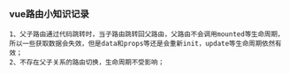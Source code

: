 ### vue路由小知识记录
    1、父子路由通过代码跳转时，当子路由跳转回父路由，父路由不会调用mounted等生命周期，所以一些获取数据会失效，但是data和props等还是会重新init，update等生命周期依然有效；
    2、不存在父子关系的路由切换，生命周期不受影响；